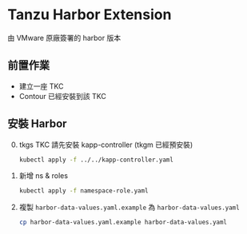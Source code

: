 # Tanzu Harbor Extension
由 VMware 原廠簽署的 harbor 版本

## 前置作業
* 建立一座 TKC
* Contour 已經安裝到該 TKC

## 安裝 Harbor

0. tkgs TKC 請先安裝 kapp-controller (tkgm 已經預安裝)
    ```sh
    kubectl apply -f ../../kapp-controller.yaml
    ```
1. 新增 ns & roles
    ```sh
    kubectl apply -f namespace-role.yaml
    ```
3. 複製 `harbor-data-values.yaml.example` 為 `harbor-data-values.yaml`

    ```sh
    cp harbor-data-values.yaml.example harbor-data-values.yaml
    ```
